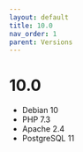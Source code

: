 ```yaml
---
layout: default
title: 10.0
nav_order: 1
parent: Versions
---
```


# 10.0 

 * Debian 10
 * PHP 7.3
 * Apache 2.4
 * PostgreSQL 11
